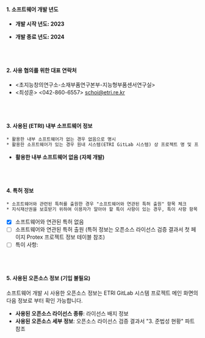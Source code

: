 #### 1. 소프트웨어 개발 년도
- **개발 시작 년도: 2023**  

- **개발 종료 년도: 2024**  
<br>
<br>

#### 2. 사용 협의를 위한 대표 연락처
- <초지능창의연구소-소재부품연구본부-지능형부품센서연구실> 
- <최성훈> <042-860-6557> <schoi@etri.re.kr>
<br>
<br>

#### 3. 사용된 (ETRI) 내부 소프트웨어 정보
```txt
* 활용한 내부 소프트웨어가 없는 경우 없음으로 명시
* 활용한 소프트웨어가 있는 경우 원내 시스템(ETRI GitLab 시스템) 상 프로젝트 명 및 프로젝트 URL 기입
```
- **활용한  내부 소프트웨어 없음 (자체 개발)**
<br>
<br>


#### 4. 특허 정보 
```txt
* 소프트웨어와 관련된 특허를 출원한 경우 "소프트웨어와 연관된 특허 출원" 항목 체크
* 지식재산권을 보호받기 위하여 이용자가 알아야 할 특이 사항이 있는 경우, 특이 사항 항목 체크 후 옆 란에 해당 사항 기재
```
* [x] 소프트웨어와 연관된 특허 없음 
* [ ] 소프트웨어와 연관된 특허 출원 (특허 정보는 오픈소스 라이선스 검증 결과서  첫 페이지 Protex 프로젝트 정보 테이블 참조)
* [ ] 특이 사항: 
<br>
<br>


#### 5. 사용된 오픈소스 정보 (기입 불필요)
소프트웨어 개발 시 사용한 오픈소스 정보는 ETRI GitLab 시스템 프로젝트 메인 화면의 다음 정보로 부터 확인 가능합니다.
- **사용된 오픈소스 라이선스 종류**: 라이선스 배지 정보
- **사용된 오픈소스 세부 정보**: 오픈소스 라이선스 검증 결과서 "3. 준법성 현황" 파트 참조
<br>
<br>


